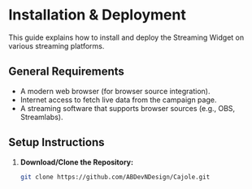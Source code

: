 <!-- File: INSTALLATION.md -->
# Installation & Deployment

This guide explains how to install and deploy the Streaming Widget on various streaming platforms.

## General Requirements

- A modern web browser (for browser source integration).
- Internet access to fetch live data from the campaign page.
- A streaming software that supports browser sources (e.g., OBS, Streamlabs).

## Setup Instructions

1. **Download/Clone the Repository:**
   ```bash
   git clone https://github.com/ABDevNDesign/Cajole.git
